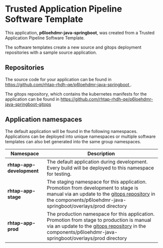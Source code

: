 # Trusted Application Pipeline Software Template

This application, **p6loehdmr-java-springboot**, was created from a Trusted Application Pipeline Software Template.

The software templates create a new source and gitops deployment repositories with a sample source application. 

## Repositories

The source code for your application can be found in [https://github.com/rhtap-rhdh-qe/p6loehdmr-java-springboot ](https://github.com/rhtap-rhdh-qe/p6loehdmr-java-springboot ).
 
The gitops repository, which contains the kubernetes manifests for the application can be found in 
[https://github.com/rhtap-rhdh-qe/p6loehdmr-java-springboot-gitops ](https://github.com/rhtap-rhdh-qe/p6loehdmr-java-springboot-gitops ) 

## Application namespaces 

The default application will be found in the following namespaces. Applications can be deployed into unique namespaces or multiple software templates can also bet generated into the same group namespaces.  

|  Namespace   |  Description   |  
| -------- | -------- |   
| **rhtap-app-development** | The default application during development. Every build will be deployed to this namespace for testing. | 
| **rhtap-app-stage** | The staging namespace for this application. Promotion from development to stage is manual via an update to the [gitops repository](https://github.com/rhtap-rhdh-qe/p6loehdmr-java-springboot-gitops ) in the components/p6loehdmr-java-springboot/overlays/prod directory |  
| **rhtap-app-prod** | The production namespace for this application. Promotion from stage to production is manual via an update to the [gitops repository](https://github.com/rhtap-rhdh-qe/p6loehdmr-java-springboot-gitops ) in the components/p6loehdmr-java-springboot/overlays/prod directory | 